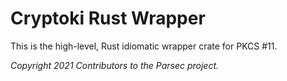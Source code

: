 # Cryptoki Rust Wrapper

This is the high-level, Rust idiomatic wrapper crate for PKCS #11.

*Copyright 2021 Contributors to the Parsec project.*
